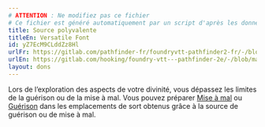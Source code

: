 ```yaml
---
# ATTENTION : Ne modifiez pas ce fichier
# Ce fichier est généré automatiquement par un script d'après les données du module Foundry VTT officiel et de sa traduction
title: Source polyvalente
titleEn: Versatile Font
id: yZ7EcM9CLddZz8Hl
urlFr: https://gitlab.com/pathfinder-fr/foundryvtt-pathfinder2-fr/-/blob/master/data/feats/yZ7EcM9CLddZz8Hl.htm
urlEn: https://gitlab.com/hooking/foundry-vtt---pathfinder-2e/-/blob/master/packs/data/feats.db/versatile-font.json
layout: dons
---
```

Lors de l’exploration des aspects de votre divinité, vous dépassez les limites de la guérison ou de la mise à mal. Vous pouvez préparer [Mise à mal](../sorts/mise-à-mal.html) ou [Guérison](../sorts/mise-à-mal.html) dans les emplacements de sort obtenus grâce à la source de guérison ou de mise à mal.
